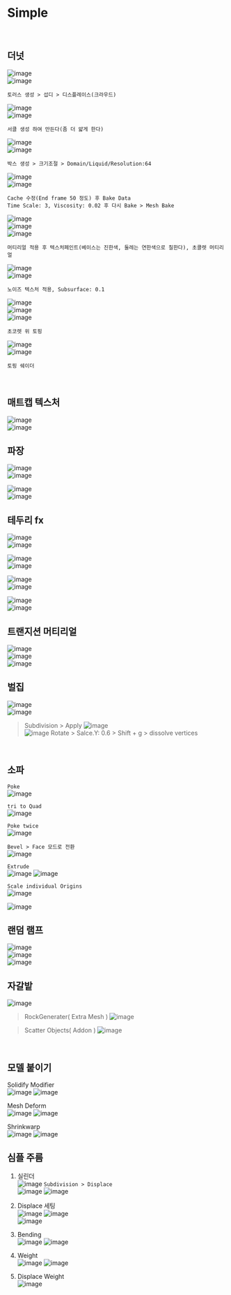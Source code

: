 Simple
============
<br>

더넛
------
![image](https://user-images.githubusercontent.com/30430227/125928018-7e0a5538-916b-4ab4-a2bf-483746cf355c.png)  
![image](https://user-images.githubusercontent.com/30430227/125928832-e59f9ed2-258e-4a0c-a624-5137a0a59d12.png)
```
토러스 생성 > 섭디 > 디스플레이스(크라우드) 
```

![image](https://user-images.githubusercontent.com/30430227/125928199-1f7e0de3-bbed-4afd-a024-64dbb293f22e.png)  
![image](https://user-images.githubusercontent.com/30430227/125928879-22360def-5a84-4d11-a5e3-b73ccbc83d64.png)
```
서클 생성 하여 만든다(좀 더 얇게 한다)
```

![image](https://user-images.githubusercontent.com/30430227/125928647-3d7a46ac-8c87-4e6b-aee8-0834d447bc47.png)  
![image](https://user-images.githubusercontent.com/30430227/125928458-4b082b15-c33f-4a2e-aed3-059d472767c7.png)
```
박스 생성 > 크기조절 > Domain/Liquid/Resolution:64
```

![image](https://user-images.githubusercontent.com/30430227/125929149-94d5a504-8a0f-4798-a608-1c129005177c.png)  
![image](https://user-images.githubusercontent.com/30430227/125931364-f9c31c89-2acf-47c8-a3f6-e992d2088671.png)
```
Cache 수정(End frame 50 정도) 후 Bake Data
Time Scale: 3, Viscosity: 0.02 후 다시 Bake > Mesh Bake
```

![image](https://user-images.githubusercontent.com/30430227/125931471-14071ba5-8273-43e5-b4b1-1d026baab126.png)  
![image](https://user-images.githubusercontent.com/30430227/125932464-8de20269-0c88-45ca-bc6c-ed2d8adc4cc8.png)  
![image](https://user-images.githubusercontent.com/30430227/125932647-f12bea81-2178-4b26-933c-2522c66e8617.png)
```
머티리얼 적용 후 텍스처페인트(베이스는 진한색, 둘레는 연한색으로 칠한다), 초콜렛 머티리얼
```

![image](https://user-images.githubusercontent.com/30430227/125937441-ba575edd-279e-4ee0-8e41-6a3ce0a13c5d.png)  
![image](https://user-images.githubusercontent.com/30430227/125937396-9b203065-3408-4230-8637-8e23b8a48272.png)
```
노이즈 텍스처 적용, Subsurface: 0.1
```

![image](https://user-images.githubusercontent.com/30430227/125938724-39cb020c-3151-41c7-b837-4354e17fd3ef.png)  
![image](https://user-images.githubusercontent.com/30430227/125938684-39a22af5-d57f-4146-8382-9b67d367dd94.png)  
![image](https://user-images.githubusercontent.com/30430227/125938584-5ff2e01d-4513-443c-bc77-4efca1772f00.png)
```
초코렛 위 토핑
```

![image](https://user-images.githubusercontent.com/30430227/125939059-9a7819e7-2190-4968-be9a-7978d6769952.png)  
![image](https://user-images.githubusercontent.com/30430227/125939027-51bb5968-f78f-41e2-afb5-e57c95dd021e.png)
```
토핑 쉐이더
```
<br>

매트캡 텍스처
--------------
![image](https://user-images.githubusercontent.com/30430227/126565534-b2f56521-6dc8-4348-8475-ed972d105bde.png)  
![image](https://user-images.githubusercontent.com/30430227/126565564-a5268ff1-edff-42cc-8bd7-c9ba94165921.png)
<br>

 파장
----------
![image](https://user-images.githubusercontent.com/30430227/126566480-f9d455b1-814c-463e-b0b3-cb3bc4ad89ad.png)  
![image](https://user-images.githubusercontent.com/30430227/126566506-e8a60c61-f44c-4e2c-be60-8d088dc26477.png)

![image](https://user-images.githubusercontent.com/30430227/126566861-852d5892-1e24-4580-b93e-0ebc883bbfa8.png)  
![image](https://user-images.githubusercontent.com/30430227/126566907-e11e07cb-d248-4701-b715-b866c792793f.png)
<br>

테두리 fx
------------
![image](https://user-images.githubusercontent.com/30430227/126567150-e6019576-b27f-4ec9-8c14-02ac300b7922.png)  
![image](https://user-images.githubusercontent.com/30430227/126567394-32dcb413-e778-46ab-99b1-9cb04337b2ae.png)

![image](https://user-images.githubusercontent.com/30430227/126567557-b8ceecc5-4faa-457e-9f13-981c8c788082.png)  
![image](https://user-images.githubusercontent.com/30430227/126567591-7b60285a-4246-443b-808c-147799b6a798.png)

![image](https://user-images.githubusercontent.com/30430227/126567816-c6868670-9a54-4ea7-ba2e-d3a04f58f8f4.png)  
![image](https://user-images.githubusercontent.com/30430227/126567835-69dde0ea-4d5a-4db4-8ab4-1ef6d90036fc.png)

![image](https://user-images.githubusercontent.com/30430227/126567987-b1ed5130-65dc-4aed-b804-62cf317c547c.png)  
![image](https://user-images.githubusercontent.com/30430227/126568119-a1552cb9-1264-4cee-ab95-efaf9c65848d.png)
<br>

트랜지션 머티리얼
-----------------
![image](https://user-images.githubusercontent.com/30430227/126727343-d217ff58-691a-4293-af27-36a54c917f94.png)  
![image](https://user-images.githubusercontent.com/30430227/126727384-f48e9916-3406-4b72-b32d-d5fb94bb4d54.png)  
![image](https://user-images.githubusercontent.com/30430227/126727403-74b4e41b-1dbe-46f9-bc5e-e4ff26c6e509.png)
<br>

벌집
-----
![image](https://user-images.githubusercontent.com/30430227/128960006-993f4c13-b2cc-428b-be4c-f7e81bfbe45f.png)  
![image](https://user-images.githubusercontent.com/30430227/128960053-9d6bab52-0144-49d9-a4bb-32781cdf1247.png)
> Subdivision > Apply
![image](https://user-images.githubusercontent.com/30430227/128960141-27b3310b-d793-4333-b9f0-eec53762901d.png)  
![image](https://user-images.githubusercontent.com/30430227/128960241-0c56a964-54f7-445f-84ce-5b7c2f7722dc.png)
> Rotate > Salce.Y: 0.6 > Shift + g > dissolve vertices
<br>


소파  
-------

`Poke`  
![image](https://user-images.githubusercontent.com/30430227/136467692-f1494448-8503-491c-abcd-e90739611829.png)  

`tri to Quad`  
![image](https://user-images.githubusercontent.com/30430227/136467567-b14602fe-e063-4d5d-a269-e1e6813d724e.png)  

`Poke twice`  
![image](https://user-images.githubusercontent.com/30430227/136467422-8dd212b4-bdb8-4f59-a6a0-59d700b9a0c4.png)  

`Bevel > Face 모드로 전환`  
![image](https://user-images.githubusercontent.com/30430227/136467332-b2330a87-9e60-48a4-83d6-1e1f94938d43.png)  

`Extrude`  
![image](https://user-images.githubusercontent.com/30430227/136467243-8f13bd7e-dd6e-4e60-bf01-b4a4241a81fc.png)
![image](https://user-images.githubusercontent.com/30430227/136467184-d01f992d-13a2-499b-b2a5-edcc510a1c66.png)  


`Scale individual Origins`  
![image](https://user-images.githubusercontent.com/30430227/136466995-267aeadf-a75d-4617-a2b9-54ecb1dfb773.png)

![image](https://user-images.githubusercontent.com/30430227/136466936-0b420cf5-9435-43cf-acd6-3de04d61558c.png)  




랜덤 램프
------------
![image](https://user-images.githubusercontent.com/30430227/121127701-23a1f200-c865-11eb-8cba-0c5999650bbd.png)  
![image](https://user-images.githubusercontent.com/30430227/121127804-4d5b1900-c865-11eb-9f31-89e6e0b12432.png)  
![image](https://user-images.githubusercontent.com/30430227/121127744-34eafe80-c865-11eb-9b6c-2093d1e03869.png)
<br>

자갈밭
----------
![image](https://user-images.githubusercontent.com/30430227/128436677-8f619010-d6c3-46d1-814f-16973c335239.png)

> RockGenerater( Extra Mesh )
![image](https://user-images.githubusercontent.com/30430227/128436703-344d8071-023b-4b61-9279-2876c140ebea.png)

> Scatter Objects( Addon )
![image](https://user-images.githubusercontent.com/30430227/128436771-b18b83d7-e640-4868-a837-92f226d64856.png)

<br>

모델 붙이기
-----------
Solidify Modifier  
![image](https://user-images.githubusercontent.com/30430227/131121994-08c91f70-7815-42d9-a73b-a716c4c9a958.png)
![image](https://user-images.githubusercontent.com/30430227/131122038-a009529b-f7a2-4f77-adee-fb417d4717d0.png)

Mesh Deform  
![image](https://user-images.githubusercontent.com/30430227/131122151-cd6cd192-b0f7-4ec2-aa5f-8e42058e5800.png)
![image](https://user-images.githubusercontent.com/30430227/131122177-5ff30cbb-8f71-4eda-974a-b43d22e903a1.png)

Shrinkwarp  
![image](https://user-images.githubusercontent.com/30430227/131122526-a7f78dc9-47c5-457d-8d5e-817d694560d1.png)
![image](https://user-images.githubusercontent.com/30430227/131122502-34a59c1b-7793-43d7-9d21-cdb5f7f5c76b.png)


심플 주름 
-----------
1. 실린더  
![image](https://user-images.githubusercontent.com/30430227/133176983-02435897-f3a1-4808-ad60-7075a8eaa695.png)
`Subdivision > Displace`  
![image](https://user-images.githubusercontent.com/30430227/133177810-e3293d6a-05c9-40ba-92f8-72957fc57d0f.png)
![image](https://user-images.githubusercontent.com/30430227/133177832-50019bcd-27e7-43d6-bdb7-a2dabf5beafb.png)


2. Displace 세팅  
![image](https://user-images.githubusercontent.com/30430227/133177937-720a6026-4428-4ec0-9a4c-fef524ebaf59.png)
![image](https://user-images.githubusercontent.com/30430227/133177968-6bcc7029-f876-4cf3-92f6-0054c3232cf5.png)  
![image](https://user-images.githubusercontent.com/30430227/133178022-8d2e5bd3-a3ba-4714-b704-a89e13776f9a.png)  


3. Bending  
![image](https://user-images.githubusercontent.com/30430227/133178201-019d2b46-215e-44cd-b140-b77250f73db2.png)
![image](https://user-images.githubusercontent.com/30430227/133178233-52ffd463-a970-463f-9944-e737a65ce0ef.png)  


4. Weight  
![image](https://user-images.githubusercontent.com/30430227/133178351-32a0afc0-cdca-4102-87f5-30df5c88c4a9.png)
![image](https://user-images.githubusercontent.com/30430227/133178373-aa7830eb-f601-4165-aa2d-a8c1578b33dd.png)  

5. Displace Weight  
![image](https://user-images.githubusercontent.com/30430227/133178450-51bae730-a1c6-4389-a7b7-6d2bcc781a7e.png)







